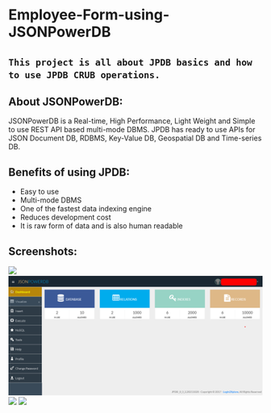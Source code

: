 # Employee-Form-using-JSONPowerDB

## `This project is all about JPDB basics and how to use JPDB CRUB operations.`

## About JSONPowerDB:
JSONPowerDB is a Real-time, High Performance, Light Weight and Simple to use REST API based multi-mode DBMS. JPDB has ready to use APIs for JSON Document DB, RDBMS, Key-Value DB, Geospatial DB and Time-series DB.

## Benefits of using JPDB:
<ul>
    <li>Easy to use</li>
    <li>Multi-mode DBMS</li>
    <li>One of the fastest data indexing engine</li>
    <li>Reduces development cost</li>
    <li>It is raw form of data and is also human readable</li>
</ul>


## Screenshots:

<img src="https://login2explore.com/jpdb/img/jpdb_intro.png">

<img src="Screenshots/Dashboard.PNG">

<img src="https://drive.google.com/file/d/1_coqjVw-N6PGf_Yk2CRggCSzdGP1ZXia/view?usp=sharing">

<img src="https://drive.google.com/file/d/1bzgbursxVucamiDNPixUNOlrhDWO76II/view?usp=sharing">
